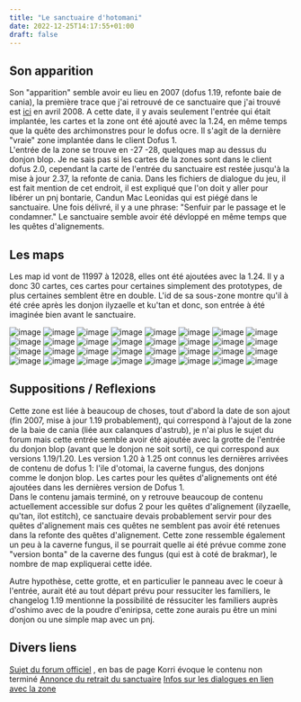 ```yaml
---
title: "Le sanctuaire d'hotomani"
date: 2022-12-25T14:17:55+01:00
draft: false
---
```


## Son apparition
Son "apparition" semble avoir eu lieu en 2007 (dofus 1.19, refonte baie de cania), la première trace que j'ai retrouvé de ce sanctuaire que j'ai trouvé est [ici](https://forums.jeuxonline.info/sujet/887034/grotte-au-coeur?highlight=grotte+coeur) en avril 2008. A cette date, il y avais seulement l'entrée qui était implantée, les cartes et la zone ont été ajouté avec la 1.24, en même temps que la quête des archimonstres pour le dofus ocre. Il s'agit de la dernière "vraie" zone implantée dans le client Dofus 1.  
L'entrée de la zone se trouve en -27 -28, quelques map au dessus du donjon blop.
Je ne sais pas si les cartes de la zones sont dans le client dofus 2.0, cependant la carte de l'entrée du sanctuaire est restée jusqu'à la mise à jour 2.37, la refonte de cania.
Dans les fichiers de dialogue du jeu, il est fait mention de cet endroit, il est expliqué que l'on doit y aller pour libérer un pnj bontarie, Candun Mac Leonidas qui est piégé dans le sanctuaire. Une fois délivré, il y a une phrase: "Senfuir par le passage et le condamner."
Le sanctuaire semble avoir été dévloppé en même temps que les quêtes d'alignements.

## Les maps
Les map id vont de 11997 à 12028, elles ont été ajoutées avec la 1.24. Il y a donc 30 cartes, ces cartes pour certaines simplement des prototypes, de plus certaines semblent être en double.
L'id de sa sous-zone montre qu'il à été crée après les donjon ilyzaelle et ku'tan et donc, son entrée à été imaginée bien avant le sanctuaire.

![image](images/11997.png)
![image](images/11998.png)
![image](images/11999.png)
![image](images/12000.png)
![image](images/12001.png)
![image](images/12002.png)
![image](images/12003.png)
![image](images/12004.png)
![image](images/12005.png)
![image](images/12006.png)
![image](images/12007.png)
![image](images/12008.png)
![image](images/12009.png)
![image](images/12010.png)
![image](images/12011.png)
![image](images/12012.png)
![image](images/12013.png)
![image](images/12014.png)
![image](images/12015.png)
![image](images/12016.png)
![image](images/12017.png)
![image](images/12018.png)
![image](images/12019.png)
![image](images/12020.png)
![image](images/12021.png)
![image](images/12022.png)
![image](images/12023.png)
![image](images/12024.png)
![image](images/12025.png)
![image](images/12026.png)
![image](images/12027.png)
![image](images/12028.png)


## Suppositions / Reflexions

Cette zone est liée à beaucoup de choses, tout d'abord la date de son ajout (fin 2007, mise à jour 1.19 probablement), qui correspond à l'ajout de la zone de la baie de cania (liée aux calanques d'astrub), je n'ai plus le sujet du forum mais cette entrée semble avoir été ajoutée avec la grotte de l'entrée du donjon blop (avant que le donjon ne soit sorti), ce qui correspond aux versions 1.19/1.20.
Les version 1.20 à 1.25 ont connus les dernières arrivées de contenu de dofus 1: l'ile d'otomai, la caverne fungus, des donjons comme le donjon blop. Les cartes pour les quêtes d'alignements ont été ajoutées dans les dernières version de Dofus 1.  
Dans le contenu jamais terminé, on y retrouve beaucoup de contenu actuellement accessible sur dofus 2 pour les quêtes d'alignement (ilyzaelle, qu'tan, ilot estitch), ce sanctuaire devais probablement servir pour des quêtes d'alignement mais ces quêtes ne semblent pas avoir été retenues dans la refonte des quêtes d'alignement.
Cette zone ressemble également un peu à la caverne fungus, il se pourrait quelle ai été prévue comme zone "version bonta" de la caverne des fungus (qui est à coté de brakmar), le nombre de map expliquerai cette idée.

Autre hypothèse, cette grotte, et en particulier le panneau avec le coeur à l'entrée, aurait été au tout départ prévu pour ressuciter les familiers, le changelog 1.19 mentionne la possibilité de réssuciter les familiers auprès d'oshimo avec de la poudre d'eniripsa, cette zone aurais pu être un mini donjon ou une simple map avec un pnj.


## Divers liens 

[Sujet du forum officiel](https://www.dofus.com/fr/forum/1003-divers/1932436-legendes-mysteres-dofus?sort=rate_D&page=1) , en bas de page Korri évoque le contenu non terminé
[Annonce du retrait du sanctuaire](https://www.dofus.com/fr/forum/1103-discussions-generales/2176880-vole-sanctuaire-hotomani?page=1)
[Infos sur les dialogues en lien avec la zone](https://www.dofus.com/fr/forum/1003-divers/188420-sanctuaire-hotomani?page=3)